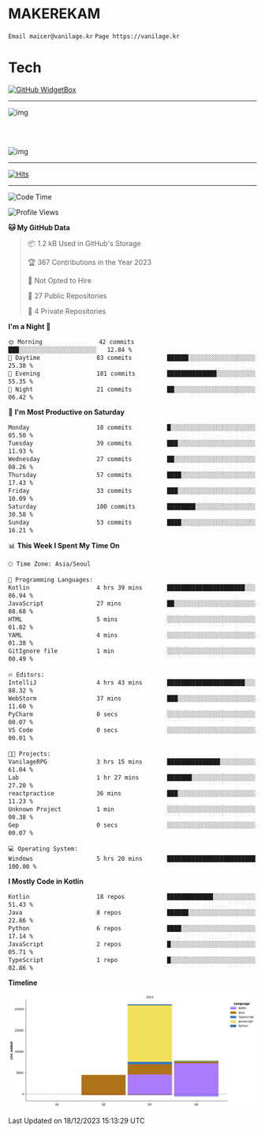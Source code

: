 # MAKEREKAM

`Email maicer@vanilage.kr`
`Page https://vanilage.kr`

# Tech

[![GitHub WidgetBox](https://github-widgetbox.vercel.app/api/skills?languages=python,js,ts,c,cpp,cs,java,kotlin,bash,md,html,css,xml,yaml,swift,powershell,json,R,SQL,php&tools=git,npm,gradle,nodejs,vercel,nginx&includeNames=true&theme=darkmode)](https://github.com/Jurredr/github-widgetbox)

---

![img](https://github-readme-stats.vercel.app/api/top-langs/?username=MAKEREKAM&layout=compact&theme=gruvbox)

<br>
<br>

![img](https://github-readme-stats.vercel.app/api/?username=MAKEREKAM&layout=compact&theme=gruvbox)

---

[![Hits](https://hits.seeyoufarm.com/api/count/incr/badge.svg?url=https%3A%2F%2Fgithub.com%2FMAKEREKAM&count_bg=%234A49D1&title_bg=%23555555&icon=&icon_color=%23E7E7E7&title=방문&edge_flat=false)](https://hits.seeyoufarm.com)

---

<!--START_SECTION:waka-->
![Code Time](http://img.shields.io/badge/Code%20Time-106%20hrs%2052%20mins-blue)

![Profile Views](http://img.shields.io/badge/Profile%20Views-0-blue)

**🐱 My GitHub Data** 

> 📦 1.2 kB Used in GitHub's Storage 
 > 
> 🏆 367 Contributions in the Year 2023
 > 
> 🚫 Not Opted to Hire
 > 
> 📜 27 Public Repositories 
 > 
> 🔑 4 Private Repositories 
 > 
**I'm a Night 🦉** 

```text
🌞 Morning                42 commits          ███░░░░░░░░░░░░░░░░░░░░░░   12.84 % 
🌆 Daytime                83 commits          ██████░░░░░░░░░░░░░░░░░░░   25.38 % 
🌃 Evening                181 commits         ██████████████░░░░░░░░░░░   55.35 % 
🌙 Night                  21 commits          ██░░░░░░░░░░░░░░░░░░░░░░░   06.42 % 
```
📅 **I'm Most Productive on Saturday** 

```text
Monday                   18 commits          █░░░░░░░░░░░░░░░░░░░░░░░░   05.50 % 
Tuesday                  39 commits          ███░░░░░░░░░░░░░░░░░░░░░░   11.93 % 
Wednesday                27 commits          ██░░░░░░░░░░░░░░░░░░░░░░░   08.26 % 
Thursday                 57 commits          ████░░░░░░░░░░░░░░░░░░░░░   17.43 % 
Friday                   33 commits          ███░░░░░░░░░░░░░░░░░░░░░░   10.09 % 
Saturday                 100 commits         ████████░░░░░░░░░░░░░░░░░   30.58 % 
Sunday                   53 commits          ████░░░░░░░░░░░░░░░░░░░░░   16.21 % 
```


📊 **This Week I Spent My Time On** 

```text
🕑︎ Time Zone: Asia/Seoul

💬 Programming Languages: 
Kotlin                   4 hrs 39 mins       ██████████████████████░░░   86.94 % 
JavaScript               27 mins             ██░░░░░░░░░░░░░░░░░░░░░░░   08.68 % 
HTML                     5 mins              ░░░░░░░░░░░░░░░░░░░░░░░░░   01.82 % 
YAML                     4 mins              ░░░░░░░░░░░░░░░░░░░░░░░░░   01.38 % 
GitIgnore file           1 min               ░░░░░░░░░░░░░░░░░░░░░░░░░   00.49 % 

🔥 Editors: 
IntelliJ                 4 hrs 43 mins       ██████████████████████░░░   88.32 % 
WebStorm                 37 mins             ███░░░░░░░░░░░░░░░░░░░░░░   11.60 % 
PyCharm                  0 secs              ░░░░░░░░░░░░░░░░░░░░░░░░░   00.07 % 
VS Code                  0 secs              ░░░░░░░░░░░░░░░░░░░░░░░░░   00.01 % 

🐱‍💻 Projects: 
VanilageRPG              3 hrs 15 mins       ███████████████░░░░░░░░░░   61.04 % 
Lab                      1 hr 27 mins        ███████░░░░░░░░░░░░░░░░░░   27.20 % 
reactpractice            36 mins             ███░░░░░░░░░░░░░░░░░░░░░░   11.23 % 
Unknown Project          1 min               ░░░░░░░░░░░░░░░░░░░░░░░░░   00.38 % 
Gep                      0 secs              ░░░░░░░░░░░░░░░░░░░░░░░░░   00.07 % 

💻 Operating System: 
Windows                  5 hrs 20 mins       █████████████████████████   100.00 % 
```

**I Mostly Code in Kotlin** 

```text
Kotlin                   18 repos            █████████████░░░░░░░░░░░░   51.43 % 
Java                     8 repos             ██████░░░░░░░░░░░░░░░░░░░   22.86 % 
Python                   6 repos             ████░░░░░░░░░░░░░░░░░░░░░   17.14 % 
JavaScript               2 repos             █░░░░░░░░░░░░░░░░░░░░░░░░   05.71 % 
TypeScript               1 repo              █░░░░░░░░░░░░░░░░░░░░░░░░   02.86 % 
```



**Timeline**

![Lines of Code chart](https://raw.githubusercontent.com/MAKEREKAM/MAKEREKAM/main/assets/bar_graph.png)


 Last Updated on 18/12/2023 15:13:29 UTC
<!--END_SECTION:waka-->
